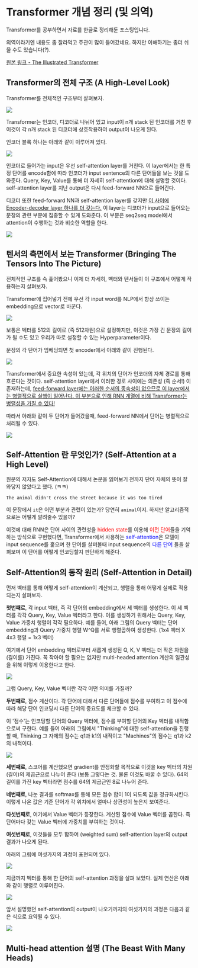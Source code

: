 # Transformer 개념 정리 (및 의역)

Transformer를 공부하면서 자료를 한글로 정리해둔 포스팅입니다.

의역이라기엔 내용도 좀 잘라먹고 주관이 많이 들어갔네요. 하지만 이해하기는 좀더 쉬울 수도 있습니다(?). 

[원본 링크 - The Illustrated Transformer](http://jalammar.github.io/illustrated-transformer/)


## Transformer의 전체 구조 (A High-Level Look)

Transformer를 전체적인 구조부터 살펴보자.

![](../images/The_transformer_encoder_decoder_stack.png)

Transformer는 인코더, 디코더로 나뉘어 있고 input이 n개 stack 된 인코더를 거친 후 이것이 각 n개 stack 된 디코더에 상호작용하여 output이 나오게 된다.

인코더 블록 하나는 아래와 같이 이루어져 있다.


![](../images/Transformer_encoder.png)

인코더로 들어가는 input은 우선 self-attention layer를 거친다. 이 layer에서는 한 특정 단어를 encode함에 따라 인코더가 input sentence의 다른 단어들을 보는 것을 도와준다. Query, Key, Value를 통해 더 자세히 self-attention에 대해 설명할 것이다.  
self-attention layer를 지난 output은 다시 feed-forward NN으로 들어간다. 

디코더 또한 feed-forward NN과 self-attention layer를 갖지만 <U>이 사이에 Encoder-decoder layer 하나를 더 갖는다.</U> 이 layer는 디코더가 input으로 들어오는 문장의 관련 부분에 집중할 수 있게 도와준다. 이 부분은 seq2seq model에서 attention이 수행하는 것과 비슷한 역할을 한다.

![](../images/Transformer_decoder.png)

## 텐서의 측면에서 보는 Transformer (Bringing The Tensors Into The Picture)

전체적인 구조를 슥 훑어봤으니 이제 더 자세히, 벡터와 텐서들이 이 구조에서 어떻게 작용하는지 살펴보자.

Transformer에 집어넣기 전에 우선 각 input word를 NLP에서 항상 쓰이는 embedding으로 vector로 바꾼다.

![](../images/embeddings.png)

보통은 벡터를 512의 길이로 (즉 512차원)으로 설정하지만, 이것은 가장 긴 문장의 길이가 될 수도 있고 우리가 따로 설정할 수 있는 Hyperparameter이다.

문장의 각 단어가 임베딩되면 첫 encoder에서 아래와 같이 진행된다.

![](../images/encoder_with_tensors.png)

Transformer에서 중요한 속성이 있는데, 각 위치의 단어가 인코더의 자체 경로를 통해 흐른다는 것이다. self-attention layer에서 이러한 경로 사이에는 의존성 (즉 순서!) 이 존재하는데, <U>feed-forward layer에는 이러한 순서의 종속성이 없으므로 이 layer에서는 병렬적으로 실행이 일어난다. 이 부분으로 인해 RNN 계열에 비해 Transformer는 병렬성을 가질 수 있다!</U>

따라서 아래와 같이 두 단어가 들어갔을때, feed-forward NN에서 단어는 병렬적으로 처리될 수 있다. 

![](../images/encoder_with_tensors_2.png)


## Self-Attention 란 무엇인가? (Self-Attention at a High Level)

원문의 저자도 Self-Attention에 대해서 논문을 읽어보기 전까지 단어 자체의 뜻이 잘 와닿지 않았다고 했다. (ㅋㅋ)

```The animal didn't cross the street because it was too tired```

이 문장에서 ```it```은 어떤 부분과 관련이 있는가? 당연히 ```animal```이지. 하지만 알고리즘적으로는 어떻게 알려줄수 있을까? 

이것에 대해 RNN은 단어 사이의 관련성을 <span style="color:red">hidden state</span>를 이용해 <span style="color:red">이전 단어</span>들을 기억하는 방식으로 구현했다면, Transformer에서 사용하는 <span style="color:blue">self-attention</span>은 모델이 input sequence를 훑으며 한 단어를 살펴볼때 input sequence의 <span style="color:blue">다른 단어</span> 들을 살펴보며 이 단어를 어떻게 인코딩할지 판단하게 해준다. 

## Self-Attention의 동작 원리 (Self-Attention in Detail)

먼저 벡터를 통해 어떻게 self-attention이 계산되고, 행렬을 통해 어떻게 실제로 적용되는지 살펴보자.

**첫번째로**, 각 input 벡터, 즉 각 단어의 embedding에서 세 벡터를 생성한다. 이 세 벡터를 각각 Query, Key, Value 벡터라고 한다. 이를 생성하기 위해서는 Query, Key, Value 가중치 행렬이 각각 필요하다. 예를 들어, 아래 그림의 Query 벡터는 단어 embedding과 Query 가중치 행렬 W^Q를 서로 행렬곱하여 생성한다. (1x4 벡터 X 4x3 행렬 = 1x3 벡터)

여기에서 단어 embedding 벡터로부터 새롭게 생성된 Q, K, V 벡터는 더 작은 차원을 (길이를) 가진다. 꼭 작아야 할 필요는 없지만 multi-headed attention 계산의 일관성을 위해 이렇게 이용한다고 한다.

![](../images/transformer_self_attention_vectors.png)

그럼 Query, Key, Value 벡터란 각각 어떤 의미를 가질까?

**두번째로**, 점수 계산이다. 각 단어에 대해서 다른 단어들에 점수를 부여하고 이 점수에 따라 해당 단어 인코딩시 다른 단어의 중요도를 체크할 수 있다. 

이 '점수'는 인코딩할 단어의 Query 벡터에, 점수를 부여할 단어의 Key 벡터를 내적함으로써 구한다. 예를 들어 아래의 그림에서 "Thinking"에 대한 self-attention을 진행할 때, Thinking 그 자체의 점수는 q1과 k1의 내적이고 "Machines"의 점수는 q1과 k2의 내적이다.

![](../images/transformer_self_attention_score.png)


**세번째로**, 스코어를 계산했으면 gradient를 안정화할 목적으로 이것을 key 벡터의 차원 (길이)의 제곱근으로 나누어 준다 (보통 그렇다는 것. 물론 이것도 바꿀 수 있다). 64의 길이를 가진 key 벡터라면 점수를 64의 제곱근인 8로 나누어 준다. 

**네번째로**, 나눈 결과를 softmax를 통해 모든 점수 합이 1이 되도록 값을 정규화시킨다. 이렇게 나온 값은 기준 단어가 각 위치에서 얼마나 상관성이 높은지 보여준다. 

**다섯번째로**, 여기에서 Value 벡터가 등장한다. 계산된 점수에 Value 벡터를 곱한다. 즉 단어마다 갖는 Value 벡터에 가중치를 부여하는 것이다. 

**여섯번째로**, 이것들을 모두 합하여 (weighted sum) self-attention layer의 output 결과가 나오게 된다.

아래의 그림에 여섯가지의 과정이 표현되어 있다.

![](../images/self-attention-output.png)

지금까지 벡터를 통해 한 단어의 self-attention 과정을 살펴 보았다. 실제 연산은 아래와 같이 행렬로 이루어진다. 

![](../images/self-attention-matrix-calculation.png)

앞서 설명했던 self-attention의 output이 나오기까지의 여섯가지의 과정은 다음과 같은 식으로 요약될 수 있다.

![](../images/self-attention-matrix-calculation-2.png)


## Multi-head attention 설명 (The Beast With Many Heads)

